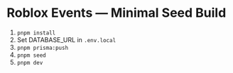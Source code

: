 # Roblox Events — Minimal Seed Build
1) `pnpm install`
2) Set DATABASE_URL in `.env.local`
3) `pnpm prisma:push`
4) `pnpm seed`
5) `pnpm dev`

